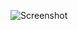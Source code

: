 ![Screenshot](https://raw.githubusercontent.com/Cryakl/Ultimate-RAT-Collection/refs/heads/main/ToquitoBandito/Toquito%20Bandito%20v5h17/Screenshot.png)
